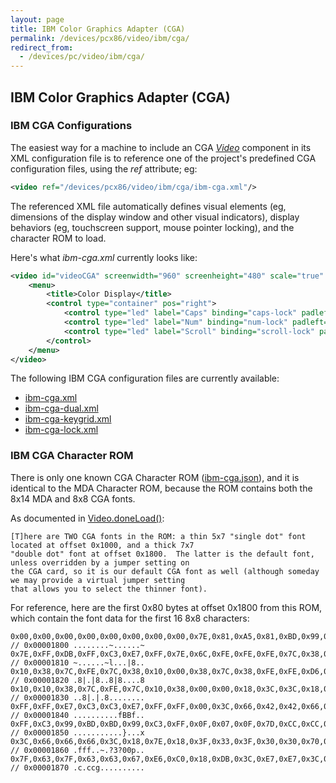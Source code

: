 ```yaml
---
layout: page
title: IBM Color Graphics Adapter (CGA)
permalink: /devices/pcx86/video/ibm/cga/
redirect_from:
  - /devices/pc/video/ibm/cga/
---
```


IBM Color Graphics Adapter (CGA)
---

### IBM CGA Configurations

The easiest way for a machine to include an CGA *[Video](/docs/pcx86/video/)* component in its XML configuration file
is to reference one of the project's predefined CGA configuration files, using the *ref* attribute; eg:

```xml
<video ref="/devices/pcx86/video/ibm/cga/ibm-cga.xml"/>
```

The referenced XML file automatically defines visual elements (eg, dimensions of the display window and other
visual indicators), display behaviors (eg, touchscreen support, mouse pointer locking), and the character ROM to load. 

Here's what *ibm-cga.xml* currently looks like:

```xml
<video id="videoCGA" screenwidth="960" screenheight="480" scale="true" charset="/devices/pcx86/video/ibm/cga/ibm-cga.json" pos="center" padding="8px">
    <menu>
        <title>Color Display</title>
        <control type="container" pos="right">
            <control type="led" label="Caps" binding="caps-lock" padleft="8px"/>
            <control type="led" label="Num" binding="num-lock" padleft="8px"/>
            <control type="led" label="Scroll" binding="scroll-lock" padleft="8px"/>
        </control>
    </menu>
</video>
```

The following IBM CGA configuration files are currently available:

 - [ibm-cga.xml](ibm-cga.xml)
 - [ibm-cga-dual.xml](ibm-cga-dual.xml)
 - [ibm-cga-keygrid.xml](ibm-cga-keygrid.xml)
 - [ibm-cga-lock.xml](ibm-cga-lock.xml)

### IBM CGA Character ROM

There is only one known CGA Character ROM ([ibm-cga.json](ibm-cga.json)), and it is identical to the MDA Character ROM,
because the ROM contains both the 8x14 MDA and 8x8 CGA fonts.

As documented in [Video.doneLoad()](/modules/pcx86/lib/video.js):

	[T]here are TWO CGA fonts in the ROM: a thin 5x7 "single dot" font located at offset 0x1000, and a thick 7x7
	"double dot" font at offset 0x1800.  The latter is the default font, unless overridden by a jumper setting on
	the CGA card, so it is our default CGA font as well (although someday we may provide a virtual jumper setting
	that allows you to select the thinner font).

For reference, here are the first 0x80 bytes at offset 0x1800 from this ROM, which contain the font data for the first
16 8x8 characters:

	0x00,0x00,0x00,0x00,0x00,0x00,0x00,0x00,0x7E,0x81,0xA5,0x81,0xBD,0x99,0x81,0x7E, // 0x00001800 ........~......~
	0x7E,0xFF,0xDB,0xFF,0xC3,0xE7,0xFF,0x7E,0x6C,0xFE,0xFE,0xFE,0x7C,0x38,0x10,0x00, // 0x00001810 ~......~l...|8..
	0x10,0x38,0x7C,0xFE,0x7C,0x38,0x10,0x00,0x38,0x7C,0x38,0xFE,0xFE,0xD6,0x10,0x38, // 0x00001820 .8|.|8..8|8....8
	0x10,0x10,0x38,0x7C,0xFE,0x7C,0x10,0x38,0x00,0x00,0x18,0x3C,0x3C,0x18,0x00,0x00, // 0x00001830 ..8|.|.8........
	0xFF,0xFF,0xE7,0xC3,0xC3,0xE7,0xFF,0xFF,0x00,0x3C,0x66,0x42,0x42,0x66,0x3C,0x00, // 0x00001840 ..........fBBf..
	0xFF,0xC3,0x99,0xBD,0xBD,0x99,0xC3,0xFF,0x0F,0x07,0x0F,0x7D,0xCC,0xCC,0xCC,0x78, // 0x00001850 ...........}...x
	0x3C,0x66,0x66,0x66,0x3C,0x18,0x7E,0x18,0x3F,0x33,0x3F,0x30,0x30,0x70,0xF0,0xE0, // 0x00001860 .fff..~.?3?00p..
	0x7F,0x63,0x7F,0x63,0x63,0x67,0xE6,0xC0,0x18,0xDB,0x3C,0xE7,0xE7,0x3C,0xDB,0x18, // 0x00001870 .c.ccg..........
